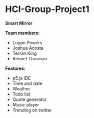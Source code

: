 # HCI-Group-Project1

**Smart Mirror**

**Team members:**
- Logan Powers
- Joshua Acosta
- Terran King
- Kennet Thurman


**Features:**
- p5.js IDE
- Time and date
- Weather
- Todo list
- Quote generator
- Music player
- Trending on twitter


